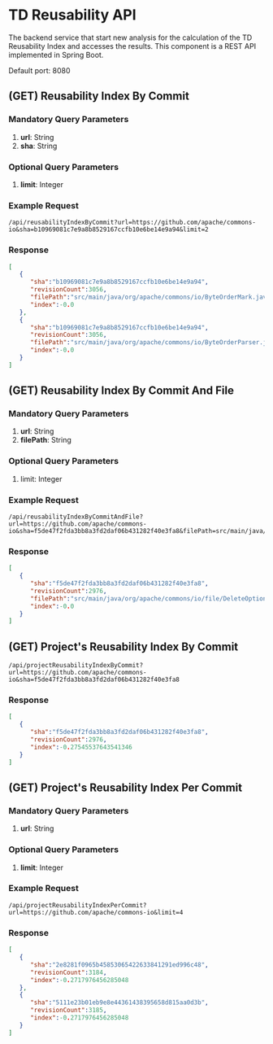 <!--
   Copyright (C) 2021-2022 UoM - University of Macedonia
   
   This program and the accompanying materials are made
   available under the terms of the Eclipse Public License 2.0
   which is available at https://www.eclipse.org/legal/epl-2.0/
   
   SPDX-License-Identifier: EPL-2.0
-->
# TD Reusability API

The backend service that start new analysis for the calculation of the TD Reusability Index and accesses the results. This component is a REST API implemented in Spring Boot.

<p>
Default port: 8080
</p>

## (GET) Reusability Index By Commit

### Mandatory Query Parameters

1. **url**: String
2. **sha**: String

### Optional Query Parameters

1. **limit**: Integer

### Example Request

```url
/api/reusabilityIndexByCommit?url=https://github.com/apache/commons-io&sha=b10969081c7e9a8b8529167ccfb10e6be14e9a94&limit=2
```

### Response

```json
[
   {
      "sha":"b10969081c7e9a8b8529167ccfb10e6be14e9a94",
      "revisionCount":3056,
      "filePath":"src/main/java/org/apache/commons/io/ByteOrderMark.java",
      "index":-0.0
   },
   {
      "sha":"b10969081c7e9a8b8529167ccfb10e6be14e9a94",
      "revisionCount":3056,
      "filePath":"src/main/java/org/apache/commons/io/ByteOrderParser.java",
      "index":-0.0
   }
]
```

## (GET) Reusability Index By Commit And File

### Mandatory Query Parameters

1. **url**: String
2. **filePath**: String

### Optional Query Parameters

1. limit: Integer

### Example Request

```url
/api/reusabilityIndexByCommitAndFile?url=https://github.com/apache/commons-io&sha=f5de47f2fda3bb8a3fd2daf06b431282f40e3fa8&filePath=src/main/java/org/apache/commons/io/file/DeleteOption.java
```

### Response

```json
[
   {
      "sha":"f5de47f2fda3bb8a3fd2daf06b431282f40e3fa8",
      "revisionCount":2976,
      "filePath":"src/main/java/org/apache/commons/io/file/DeleteOption.java",
      "index":-0.0
   }
]
```

## (GET) Project's Reusability Index By Commit

```url
/api/projectReusabilityIndexByCommit?url=https://github.com/apache/commons-io&sha=f5de47f2fda3bb8a3fd2daf06b431282f40e3fa8
```

### Response

```json
[
   {
      "sha":"f5de47f2fda3bb8a3fd2daf06b431282f40e3fa8",
      "revisionCount":2976,
      "index":-0.27545537643541346
   }
]
```

## (GET) Project's Reusability Index Per Commit

### Mandatory Query Parameters

1. **url**: String

### Optional Query Parameters

1. **limit**: Integer

### Example Request

```url
/api/projectReusabilityIndexPerCommit?url=https://github.com/apache/commons-io&limit=4
```

### Response

```json
[
   {
      "sha":"2e8281f0965b45853065422633841291ed996c48",
      "revisionCount":3184,
      "index":-0.2717976456285048
   },
   {
      "sha":"5111e23b01eb9e8e44361438395658d815aa0d3b",
      "revisionCount":3185,
      "index":-0.2717976456285048
   }
]
```
